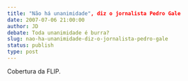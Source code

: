 ```yaml
---
title: "Não há unanimidade", diz o jornalista Pedro Gale
date: 2007-07-06 21:00:00
author: JD
debate: Toda unanimidade é burra?
slug: nao-ha-unanimidade-diz-o-jornalista-pedro-gale
status: publish 
type: post
---
```


Cobertura da FLIP.  

